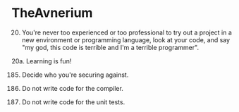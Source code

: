 # TheAvnerium


20. You're never too experienced or too professional to try out a project in a new environment or programming language, look at your code, and say "my god, this code is terrible and I'm a terrible programmer". 

20a. Learning is fun! 

185. Decide who you're securing against.

372510. Do not write code for the compiler.

372511. Do not write code for the unit tests.

